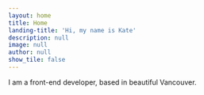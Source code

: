 ```yaml
---
layout: home
title: Home
landing-title: 'Hi, my name is Kate'
description: null
image: null
author: null
show_tile: false
---
```


I am a front-end developer, based in beautiful Vancouver.
